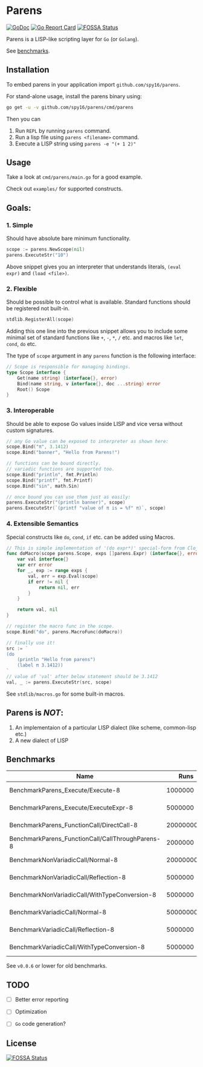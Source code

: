 # Parens

[![GoDoc](https://godoc.org/github.com/spy16/parens?status.svg)](https://godoc.org/github.com/spy16/parens) [![Go Report Card](https://goreportcard.com/badge/github.com/spy16/parens)](https://goreportcard.com/report/github.com/spy16/parens)
[![FOSSA Status](https://app.fossa.io/api/projects/git%2Bgithub.com%2Fspy16%2Fparens.svg?type=shield)](https://app.fossa.io/projects/git%2Bgithub.com%2Fspy16%2Fparens?ref=badge_shield)

Parens is a LISP-like scripting layer for `Go` (or `Golang`).

See [benchmarks](#benchmarks).

## Installation

To embed parens in your application import `github.com/spy16/parens`.

For stand-alone usage, install the parens binary using:

```bash
go get -u -v github.com/spy16/parens/cmd/parens
```

Then you can

1. Run `REPL` by running `parens` command.
2. Run a lisp file using `parens <filename>` command.
3. Execute a LISP string using `parens -e "(+ 1 2)"`


## Usage

Take a look at `cmd/parens/main.go` for a good example.

Check out `examples/` for supported constructs.

## Goals:

### 1. Simple

Should have absolute bare minimum functionality.

```go
scope := parens.NewScope(nil)
parens.ExecuteStr("10")
```

Above snippet gives you an interpreter that understands literals, `(eval expr)`
and `(load <file>)`.

### 2. Flexible

Should be possible to control what is available. Standard functions should be registered
not built-in.

```go
stdlib.RegisterAll(scope)
```

Adding this one line into the previous snippet allows you to include some minimal set
of standard functions like `+`, `-`, `*`, `/` etc. and macros like `let`, `cond`, `do`
etc.

The type of `scope` argument in any `parens` function is the following interface:

```go
// Scope is responsible for managing bindings.
type Scope interface {
	Get(name string) (interface{}, error)
	Bind(name string, v interface{}, doc ...string) error
	Root() Scope
}
```


### 3. Interoperable

Should be able to expose Go values inside LISP and vice versa without custom signatures.

```go
// any Go value can be exposed to interpreter as shown here:
scope.Bind("π", 3.1412)
scope.Bind("banner", "Hello from Parens!")

// functions can be bound directly.
// variadic functions are supported too.
scope.Bind("println", fmt.Println)
scope.Bind("printf", fmt.Printf)
scope.Bind("sin", math.Sin)

// once bound you can use them just as easily:
parens.ExecuteStr("(println banner)", scope)
parens.ExecuteStr(`(printf "value of π is = %f" π)`, scope)
```


### 4. Extensible Semantics

Special constructs like `do`, `cond`, `if` etc. can be added using Macros.

```go
// This is simple implementation of '(do expr*)' special-form from Clojure!
func doMacro(scope parens.Scope, exps []parens.Expr) (interface{}, error) {
    var val interface{}
    var err error
    for _, exp := range exps {
        val, err = exp.Eval(scope)
        if err != nil {
            return nil, err
        }
    }

    return val, nil
}

// register the macro func in the scope.
scope.Bind("do", parens.MacroFunc(doMacro))

// finally use it!
src := `
(do
    (println "Hello from parens")
    (label π 3.1412))
`
// value of 'val' after below statement should be 3.1412
val, _ := parens.ExecuteStr(src, scope)

```

See `stdlib/macros.go` for some built-in macros.

## Parens is *NOT*:

1. An implementaion of a particular LISP dialect (like scheme, common-lisp etc.)
2. A new dialect of LISP


## Benchmarks

| Name                                             | Runs       | Time       | Memory   | Allocations  |
| ------------------------------------------------ | ---------- | ---------- | -------- | ------------ |
| BenchmarkParens_Execute/Execute-8                | 1000000    | 1569 ns/op | 448 B/op | 21 allocs/op |
| BenchmarkParens_Execute/ExecuteExpr-8            | 5000000    | 329 ns/op  | 112 B/op | 5 allocs/op  |
| BenchmarkParens_FunctionCall/DirectCall-8        | 2000000000 | 0.29 ns/op | 0 B/op   | 0 allocs/op  |
| BenchmarkParens_FunctionCall/CallThroughParens-8 | 2000000    | 827 ns/op  | 224 B/op | 9 allocs/op  |
| BenchmarkNonVariadicCall/Normal-8                | 2000000000 | 0.28 ns/op | 0 B/op   | 0 allocs/op  |
| BenchmarkNonVariadicCall/Reflection-8            | 5000000    | 370 ns/op  | 104 B/op | 4 allocs/op  |
| BenchmarkNonVariadicCall/WithTypeConversion-8    | 5000000    | 367 ns/op  | 104 B/op | 4 allocs/op  |
| BenchmarkVariadicCall/Normal-8                   | 500000000  | 3.22 ns/op | 0 B/op   | 0 allocs/op  |
| BenchmarkVariadicCall/Reflection-8               | 5000000    | 366 ns/op  | 104 B/op | 4 allocs/op  |
| BenchmarkVariadicCall/WithTypeConversion-8       | 5000000    | 347 ns/op  | 104 B/op | 4 allocs/op  |

See `v0.0.6` or lower for old benchmarks.

## TODO

- [ ] Better error reporting
- [ ] Optimization
- [ ] `Go` code generation?


## License
[![FOSSA Status](https://app.fossa.io/api/projects/git%2Bgithub.com%2Fspy16%2Fparens.svg?type=large)](https://app.fossa.io/projects/git%2Bgithub.com%2Fspy16%2Fparens?ref=badge_large)